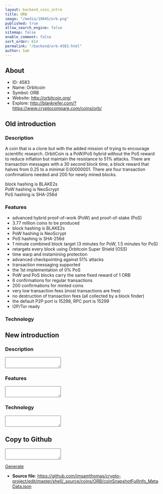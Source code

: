 ```yaml
---
layout: backend_coin_intro
title: ORB
image: "/media/19845/orb.png"
published: true
allow_search_engine: false
sitemap: false
enable_comment: false
sort_order: 614
permalink: "/backend/orb-4583.html"
author: Sam
---
```


## About

- ID: 4583
- Name: Orbitcoin
- Symbol: ORB
- Website: http://orbitcoin.org/
- Explore: http://blankrefer.com/?https://www.cryptocompare.com/coins/orb/


## Old introduction

### Description

<p>A coin that is a clone but with the added mission of trying to encourage scientific research. OrbitCoin is a PoW/PoS hybrid without the PoS reward to reduce inflation but maintain the resistance to 51% attacks. There are transaction messages with a 30 second block time, a block reward that halves from 0.25 to a minimal 0.00000001. There are four transaction confirmations needed and 200 for newly mined blocks.</p><p><span>block hashing is BLAKE2s</span><br /><span>PoW hashing is NeoScrypt</span><br /><span>PoS hashing is SHA-256d</span></p>

### Features
<ul><li>advanced hybrid proof-of-work (PoW) and proof-of-stake (PoS)</li><li>3.77 million coins to be produced</li><li>block hashing is BLAKE2s</li><li>PoW hashing is NeoScrypt</li><li>PoS hashing is SHA-256d</li><li>1 minute combined block target (3 minutes for PoW, 1.5 minutes for PoS)</li><li>retargets every block using Orbitcoin Super Shield (OSS)</li><li>time warp and instamining protection</li><li>advanced checkpointing against 51% attacks</li><li>transaction messaging supported</li><li>the 1st implementation of 0% PoS</li><li>PoW and PoS blocks carry the same fixed reward of 1 ORB</li><li>6 confirmations for regular transactions</li><li>200 confirmations for minted coins</li><li>very low transaction fees (most transactions are free)</li><li>no destruction of transaction fees (all collected by a block finder)</li><li>the default P2P port is 15298, RPC port is 15299</li><li>I2P/Tor ready</li></ul>

### Technology




## New introduction


### Description
<textarea id="meta_description" name="description"></textarea>

### Features
<textarea id="meta_features" name="features"></textarea>

### Technology
<textarea id="meta_technology" name="technology"></textarea>


## Copy to Github

<textarea id="coinsnapshotfullinfo_metadata"></textarea>

<a href="#gen" onclick="generateMetaDatJson()">Generate</a>

- **Source file**: <a href="https://github.com/imsamthomas/crypto-project/edit/master/shell/_source/coins/ORB/coinSnapshotFullInfo_MetaData.json">https://github.com/imsamthomas/crypto-project/edit/master/shell/_source/coins/ORB/coinSnapshotFullInfo_MetaData.json</a>


